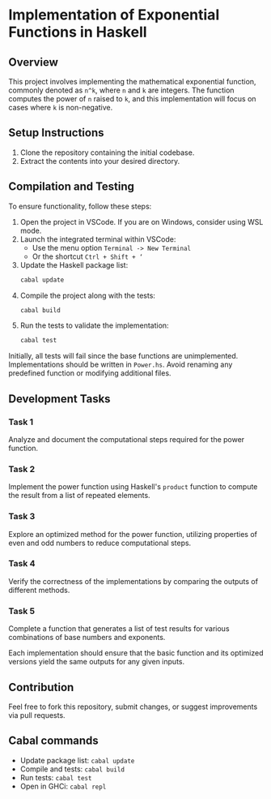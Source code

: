 # Implementation of Exponential Functions in Haskell

## Overview

This project involves implementing the mathematical exponential function, commonly denoted as `n^k`, where `n` and `k` are integers. The function computes the power of `n` raised to `k`, and this implementation will focus on cases where `k` is non-negative.

## Setup Instructions

1. Clone the repository containing the initial codebase.
2. Extract the contents into your desired directory.

## Compilation and Testing

To ensure functionality, follow these steps:

1. Open the project in VSCode. If you are on Windows, consider using WSL mode.
2. Launch the integrated terminal within VSCode:
    - Use the menu option `Terminal -> New Terminal`
    - Or the shortcut `Ctrl + Shift + ‘`
3. Update the Haskell package list:
    ```bash
    cabal update
    ```
4. Compile the project along with the tests:
    ```bash
    cabal build
    ```
5. Run the tests to validate the implementation:
    ```bash
    cabal test
    ```

Initially, all tests will fail since the base functions are unimplemented. Implementations should be written in `Power.hs`. Avoid renaming any predefined function or modifying additional files.

## Development Tasks

### Task 1
Analyze and document the computational steps required for the power function.

### Task 2
Implement the power function using Haskell's `product` function to compute the result from a list of repeated elements.

### Task 3
Explore an optimized method for the power function, utilizing properties of even and odd numbers to reduce computational steps.

### Task 4
Verify the correctness of the implementations by comparing the outputs of different methods.

### Task 5
Complete a function that generates a list of test results for various combinations of base numbers and exponents.

Each implementation should ensure that the basic function and its optimized versions yield the same outputs for any given inputs.

## Contribution

Feel free to fork this repository, submit changes, or suggest improvements via pull requests.


## Cabal commands

- Update package list: `cabal update`
- Compile and tests: `cabal build`
- Run tests: `cabal test`
- Open in GHCi: `cabal repl`

